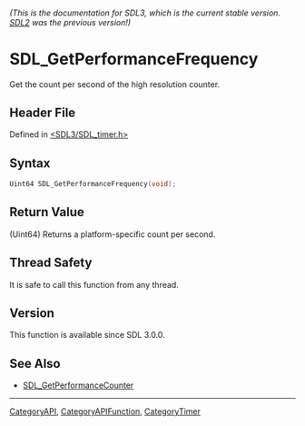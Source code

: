 ###### (This is the documentation for SDL3, which is the current stable version. [SDL2](https://wiki.libsdl.org/SDL2/) was the previous version!)
# SDL_GetPerformanceFrequency

Get the count per second of the high resolution counter.

## Header File

Defined in [<SDL3/SDL_timer.h>](https://github.com/libsdl-org/SDL/blob/main/include/SDL3/SDL_timer.h)

## Syntax

```c
Uint64 SDL_GetPerformanceFrequency(void);
```

## Return Value

(Uint64) Returns a platform-specific count per second.

## Thread Safety

It is safe to call this function from any thread.

## Version

This function is available since SDL 3.0.0.

## See Also

- [SDL_GetPerformanceCounter](SDL_GetPerformanceCounter)

----
[CategoryAPI](CategoryAPI), [CategoryAPIFunction](CategoryAPIFunction), [CategoryTimer](CategoryTimer)

